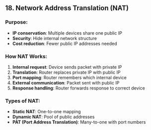 ## 18. Network Address Translation (NAT)

### Purpose:
- **IP conservation**: Multiple devices share one public IP
- **Security**: Hide internal network structure
- **Cost reduction**: Fewer public IP addresses needed

### How NAT Works:
1. **Internal request**: Device sends packet with private IP
2. **Translation**: Router replaces private IP with public IP
3. **Port mapping**: Router remembers which internal device
4. **External communication**: Packet sent with public IP
5. **Response handling**: Router forwards response to correct device

### Types of NAT:
- **Static NAT**: One-to-one mapping
- **Dynamic NAT**: Pool of public addresses
- **PAT (Port Address Translation)**: Many-to-one with port numbers

